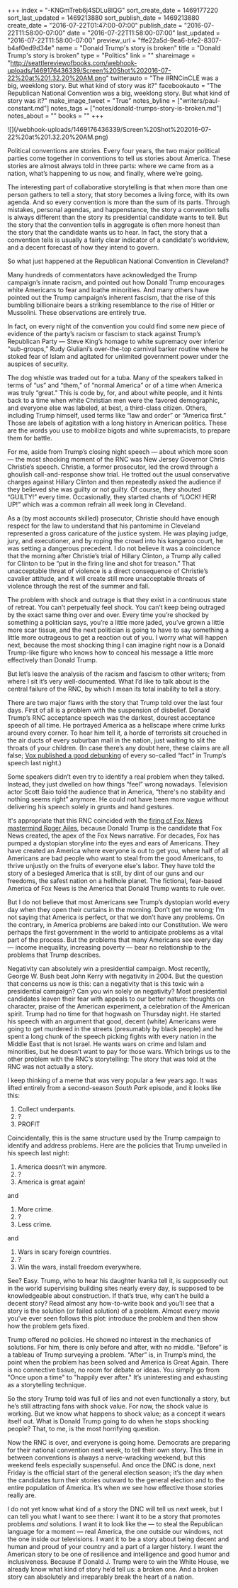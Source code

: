 +++
index = "-KNGmTreb6j4SDLu8lQG"
sort_create_date = 1469177220
sort_last_updated = 1469213880
sort_publish_date = 1469213880
create_date = "2016-07-22T01:47:00-07:00"
publish_date = "2016-07-22T11:58:00-07:00"
date = "2016-07-22T11:58:00-07:00"
last_updated = "2016-07-22T11:58:00-07:00"
preview_url = "ffe22a5d-9ea6-bfe2-8307-b4af0ed9d34e"
name = "Donald Trump's story is broken"
title = "Donald Trump's story is broken"
type = "Politics"
link = ""
shareimage = "http://seattlereviewofbooks.com/webhook-uploads/1469176436339/Screen%20Shot%202016-07-22%20at%201.32.20%20AM.png"
twitterauto = "The #RNCinCLE was a big, weeklong story. But what kind of story was it?"
facebookauto = "The Republican National Convention was a big, weeklong story. But what kind of story was it?"
make_image_tweet = "True"
notes_byline = ["writers/paul-constant.md"]
notes_tags = ["notes/donald-trumps-story-is-broken.md"]
notes_about = ""
books = ""
+++
<p class="image">![](/webhook-uploads/1469176436339/Screen%20Shot%202016-07-22%20at%201.32.20%20AM.png)</p>

Political conventions are stories. Every four years, the two major political parties come together in conventions to tell us stories about America. These stories are almost always told in three parts: where we came from as a nation, what’s happening to us now, and finally, where we’re going. 

The interesting part of collaborative storytelling is that when more than one person gathers to tell a story, that story becomes a living force, with its own agenda. And so every convention is more than the sum of its parts. Through mistakes, personal agendas, and happenstance, the story a convention tells is always different than the story its presidential candidate wants to tell. But the story that the convention tells in aggregate is often more honest than the story that the candidate wants us to hear. In fact, the story that a convention tells is usually a fairly clear indicator of a candidate's worldview, and a decent forecast of how they intend to govern.

So what just happened at the Republican National Convention in Cleveland?

<div class="break"></div>

Many hundreds of commentators have acknowledged the Trump campaign’s innate racism, and pointed out how Donald Trump encourages white Americans to fear and loathe minorities. And many others have pointed out the Trump campaign’s inherent fascism, that the rise of this bumbling billionaire bears a striking resemblance to the rise of Hitler or Mussolini. These observations are entirely true. 

In fact, on every night of the convention you could find some new piece of evidence of the party’s racism or fascism to stack against Trump’s Republican Party — Steve King’s homage to white supremacy over inferior “sub-groups,” Rudy Giuliani’s over-the-top carnival barker routine where he stoked fear of Islam and agitated for unlimited government power under the auspices of security. 

The dog whistle was traded out for a tuba. Many of the speakers talked in terms of “us” and “them,” of “normal America” or of a time when America was truly “great." This is code by, for, and about white people, and it hints back to a time when white Christian men were the favored demographic, and everyone else was labeled, at best, a third-class citizen. Others, including Trump himself, used terms like “law and order” or “America first.” Those are labels of agitation with a long history in American politics. These are the words you use to mobilize bigots and white supremacists, to prepare them for battle.

For me, aside from Trump’s closing night speech — about which more soon — the most shocking moment of the RNC was New Jersey Governor Chris Christie’s speech. Christie, a former prosecutor, led the crowd through a ghoulish call-and-response show trial. He trotted out the usual conservative charges against Hillary Clinton and then repeatedly asked the audience if they believed she was guilty or not guilty. Of course, they shouted “GUILTY!” every time. Occasionally, they started chants of “LOCK! HER! UP!” which was a common refrain all week long in Cleveland.

As a (by most accounts skilled) prosecutor, Christie should have enough respect for the law to understand that his pantomime in Cleveland represented a gross caricature of the justice system. He was playing judge, jury, and executioner, and by roping the crowd into his kangaroo court, he was setting a dangerous precedent. I do not believe it was a coincidence that the morning after Christie’s trial of Hillary Clinton, a Trump ally called for Clinton to be “put in the firing line and shot for treason.” That unacceptable threat of violence is a direct consequence of Christie’s cavalier attitude, and it will create still more unacceptable threats of violence through the rest of the summer and fall.

The problem with shock and outrage is that they exist in a continuous state of retreat. You can’t perpetually feel shock. You can’t keep being outraged by the exact same thing over and over. Every time you’re shocked by something a politician says, you’re a little more jaded, you’ve grown a little more scar tissue, and the next politician is going to have to say something a little more outrageous to get a reaction out of you. I worry what will happen next, because the most shocking thing I can imagine right now is a Donald Trump-like figure who knows how to conceal his message a little more effectively than Donald Trump.

But let’s leave the analysis of the racism and fascism to other writers; from where I sit it’s very well-documented. What I’d like to talk about is the central failure of the RNC, by which I mean its total inability to tell a story.

<div class="break"></div>

There are two major flaws with the story that Trump told over the last four days. First of all is a problem with the suspension of disbelief. Donald Trump’s RNC acceptance speech was the darkest, dourest acceptance speech of all time. He portrayed America as a hellscape where crime lurks around every corner. To hear him tell it, a horde of terrorists sit crouched in the air ducts of every suburban mall in the nation, just waiting to slit the throats of your children. (In case there’s any doubt here, these claims are all false; [Vox published a good debunking]( http://www.vox.com/2016/7/21/12254434/fact-check-trump-acceptance-speech-republican-convention-rnc-2016) of every so-called “fact” in Trump’s speech last night.)

Some speakers didn’t even try to identify a real problem when they talked. Instead, they just dwelled on how things “feel” wrong nowadays. Television actor Scott Baio told the audience that in America, “there's no stability and nothing seems right” anymore. He could not have been more vague without  delivering his speech solely in grunts and hand gestures.

It's appropriate that this RNC coincided with the [firing of Fox News mastermind Roger Ailes](http://money.cnn.com/2016/07/21/media/roger-ailes-leaves-fox-news/), because Donald Trump is the candidate that Fox News created, the apex of the Fox News narrative. For decades, Fox has pumped a dystopian storyline into the eyes and ears of Americans. They have created an America where everyone is out to get you, where half of all Americans are bad people who want to steal from the good Americans, to thrive unjustly on the fruits of everyone else's labor. They have told the story of a besieged America that is still, by dint of our guns and our freedoms, the safest nation on a hellhole planet. The fictional, fear-based America of Fox News is the America that Donald Trump wants to rule over.

But I do not believe that most Americans see Trump’s dystopian world every day when they open their curtains in the morning. Don’t get me wrong; I’m not saying that America is perfect, or that we don’t have any problems. On the contrary, in America problems are baked into our Constitution. We were perhaps the first government in the world to anticipate problems as a vital part of the process. But the problems that many Americans see every day — income inequality, increasing poverty — bear no relationship to the problems that Trump describes. 

Negativity can absolutely win a presidential campaign. Most recently, George W. Bush beat John Kerry with negativity in 2004. But the question that concerns us now is this: can a negativity that is this toxic win a presidential campaign? Can you win solely on negativity? Most presidential candidates leaven their fear with appeals to our better nature: thoughts on character, praise of the American experiment, a celebration of the American spirit. Trump had no time for that hogwash on Thursday night. He started his speech with an argument that good, decent (white) Americans were going to get murdered in the streets (presumably by black people) and he spent a long chunk of the speech picking fights with every nation in the Middle East that is not Israel. He wants wars on crime and Islam and minorities, but he doesn’t want to pay for those wars. Which brings us to the other problem with the RNC’s storytelling: The story that was told at the RNC was not actually a story.

<div class="break"></div>

I keep thinking of a meme that was very popular a few years ago. It was lifted entirely from a second-season *South Park* episode, and it looks like this:

1. Collect underpants.
2. ?
3. PROFIT

Coincidentally, this is the same structure used by the Trump campaign to identify and address problems. Here are the policies that Trump unveiled in his speech last night:

1. America doesn’t win anymore.
2. ?
3. America is great again!

and

1. More crime.
2. ?
3. Less crime.

and

1. Wars in scary foreign countries.
2. ?
3. Win the wars, install freedom everywhere.

See? Easy. Trump, who to hear his daughter Ivanka tell it, is supposedly out in the world supervising building sites nearly every day, is supposed to be knowledgeable about construction. If that’s true, why can’t he build a decent story? Read almost any how-to-write book and you’ll see that a story is the solution (or failed solution) of a problem. Almost every movie you've ever seen follows this plot: introduce the problem and then show how the problem gets fixed. 

Trump offered no policies. He showed no interest in the mechanics of solutions. For him, there is only before and after, with no middle. "Before” is a tableau of Trump surveying a problem. “After” is, in Trump’s mind, the point when the problem has been solved and America is Great Again. There is no connective tissue, no room for debate or ideas. You simply go from "Once upon a time" to "happily ever after." It’s uninteresting and exhausting as a storytelling technique.

So the story Trump told was full of lies and not even functionally a story, but he’s still attracting fans with shock value. For now, the shock value is working. But we know what happens to shock value; as a concept it wears itself out. What is Donald Trump going to do when he stops shocking people? That, to me, is the most horrifying question.

<div class="break"></div>

Now the RNC is over, and everyone is going home. Democrats are preparing for their national convention next week, to tell their own story. This time in between conventions is always a nerve-wracking weekend, but this weekend feels especially suspenseful. And once the DNC is done, next Friday is the official start of the general election season; it’s the day when the candidates turn their stories outward to the general election and to the entire population of America. It’s when we see how effective those stories really are.

I do not yet know what kind of a story the DNC will tell us next week, but I can tell you what I want to see there: I want it to be a story that promotes problems *and* solutions. I want it to look like the — to steal the Republican language for a moment — real America, the one outside our windows, not the one inside our televisions. I want it to be a story about being decent and human and proud of your country and a part of a larger history. I want the American story to be one of resilience and intelligence and good humor and inclusiveness. Because if Donald J. Trump were to win the White House, we already know what kind of story he’d tell us: a broken one. And a broken story can absolutely and irreparably break the heart of a nation.











